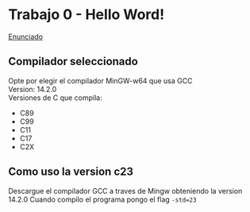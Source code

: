 # Trabajo 0 - Hello Word!
[Enunciado](https://josemariasola.github.io/ssl/assignments/Ssl%20Assignments.pdf#page=23)

## Compilador seleccionado 
Opte por elegir el compilador MinGW-w64 que usa GCC  
Version: 14.2.0  
Versiones de C que compila:
* C89
* C99
* C11
* C17
* C2X

## Como uso la version c23
Descargue el compilador GCC a traves de Mingw obteniendo la version 14.2.0
Cuando compilo el programa pongo el flag `-std=23`

